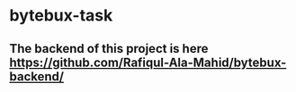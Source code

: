 # bytebux-task
## The backend of this project is here https://github.com/Rafiqul-Ala-Mahid/bytebux-backend/
